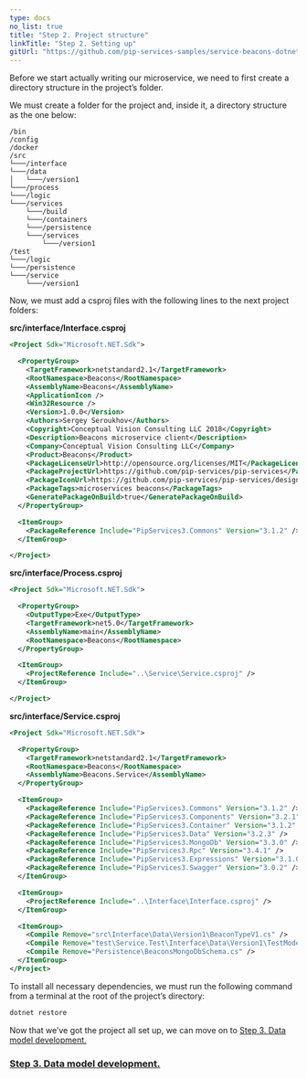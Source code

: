 ```yaml
---
type: docs
no_list: true
title: "Step 2. Project structure"
linkTitle: "Step 2. Setting up" 
gitUrl: "https://github.com/pip-services-samples/service-beacons-dotnet"
---
```


Before we start actually writing our microservice, we need to first create a directory structure in the project’s folder.

We must create a folder for the project and, inside it, a directory structure as the one below:

```
/bin
/config
/docker
/src
└───/interface
└───/data
│   └───/version1
└───/process
└───/logic
└───/services
    └───/build
    └───/containers
    └───/persistence
    └───/services
        └───/version1
/test
└───/logic
└───/persistence
└───/service
    └───/version1

```

Now, we must add a csproj files with the following lines to the next project folders:

**src/interface/Interface.csproj**

```xml
<Project Sdk="Microsoft.NET.Sdk">

  <PropertyGroup>
    <TargetFramework>netstandard2.1</TargetFramework>
    <RootNamespace>Beacons</RootNamespace>
    <AssemblyName>Beacons</AssemblyName>
    <ApplicationIcon />
    <Win32Resource />
    <Version>1.0.0</Version>
    <Authors>Sergey Seroukhov</Authors>
    <Copyright>Conceptual Vision Consulting LLC 2018</Copyright>
    <Description>Beacons microservice client</Description>
    <Company>Conceptual Vision Consulting LLC</Company>
    <Product>Beacons</Product>
    <PackageLicenseUrl>http://opensource.org/licenses/MIT</PackageLicenseUrl>
    <PackageProjectUrl>https://github.com/pip-services/pip-services</PackageProjectUrl>
    <PackageIconUrl>https://github.com/pip-services/pip-services/design/Logo.png</PackageIconUrl>
    <PackageTags>microservices beacons</PackageTags>
    <GeneratePackageOnBuild>true</GeneratePackageOnBuild>
  </PropertyGroup>

  <ItemGroup>
    <PackageReference Include="PipServices3.Commons" Version="3.1.2" />
  </ItemGroup>

</Project>

```

**src/interface/Process.csproj**

```xml
<Project Sdk="Microsoft.NET.Sdk">

  <PropertyGroup>
    <OutputType>Exe</OutputType>
    <TargetFramework>net5.0</TargetFramework>
    <AssemblyName>main</AssemblyName>
    <RootNamespace>Beacons</RootNamespace>
  </PropertyGroup>

  <ItemGroup>
    <ProjectReference Include="..\Service\Service.csproj" />
  </ItemGroup>

</Project>

```

**src/interface/Service.csproj**
```xml
<Project Sdk="Microsoft.NET.Sdk">

  <PropertyGroup>
    <TargetFramework>netstandard2.1</TargetFramework>
    <RootNamespace>Beacons</RootNamespace>
    <AssemblyName>Beacons.Service</AssemblyName>
  </PropertyGroup>

  <ItemGroup>
    <PackageReference Include="PipServices3.Commons" Version="3.1.2" />
    <PackageReference Include="PipServices3.Components" Version="3.2.1" />
    <PackageReference Include="PipServices3.Container" Version="3.1.2" />
    <PackageReference Include="PipServices3.Data" Version="3.2.3" />
    <PackageReference Include="PipServices3.MongoDb" Version="3.3.0" />
    <PackageReference Include="PipServices3.Rpc" Version="3.4.1" />
    <PackageReference Include="PipServices3.Expressions" Version="3.1.0" />
    <PackageReference Include="PipServices3.Swagger" Version="3.0.2" />
  </ItemGroup>

  <ItemGroup>
    <ProjectReference Include="..\Interface\Interface.csproj" />
  </ItemGroup>

  <ItemGroup>
    <Compile Remove="src\Interface\Data\Version1\BeaconTypeV1.cs" />
    <Compile Remove="test\Service.Test\Interface\Data\Version1\TestModel.cs" />
    <Compile Remove="Persistence\BeaconsMongoDbSchema.cs" />
  </ItemGroup>
</Project>

```

To install all necessary dependencies, we must run the following command from a terminal at the root of the project’s directory:

```bash
dotnet restore
```

Now that we’ve got the project all set up, we can move on to [Step 3. Data model development.](../step2)

<span class="hide-title-link">

### [Step 3. Data model development.](../step2)

</span>
